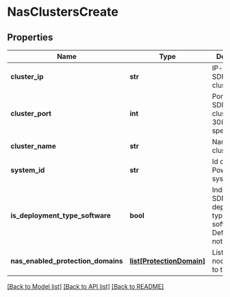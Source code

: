 # NasClustersCreate

## Properties
Name | Type | Description | Notes
------------ | ------------- | ------------- | -------------
**cluster_ip** | **str** | IP-address of SDNAS cluster. | 
**cluster_port** | **int** | Port of the SDNAS cluster.Default 3085 if not specified. | [optional] [default to 3085]
**cluster_name** | **str** | Name of the cluster. | [optional] 
**system_id** | **str** | Id of the Powerflex system. | 
**is_deployment_type_software** | **bool** | Indicates if SDNAS deployment type is software only. Default false if not specified. | [optional] [default to False]
**nas_enabled_protection_domains** | [**list[ProtectionDomain]**](ProtectionDomain.md) | List of all NAS nodes belong to this cluster | 

[[Back to Model list]](../README.md#documentation-for-models) [[Back to API list]](../README.md#documentation-for-api-endpoints) [[Back to README]](../README.md)

